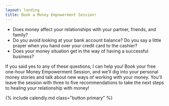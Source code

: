 ```yaml
---
layout: landing
title: Book a Money Empowerment Session!
---
```


* Does money affect your relationships with your partner, friends, and family?
* Do you avoid looking at your bank account balance? Do you say a little prayer when you hand over your credit card to the cashier?
* Does your money situation get in the way of having a successful business?




If you said yes to any of these questions, I can help you! Book your free one-hour Money Empowerment Session, and we'll dig into your personal money stories and talk about new ways of working with your money. You'll leave the session with three to five recommendations to take the next steps to healing your relationship with money!


{% include calendly.md class="button primary" %}